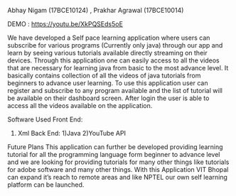 
Abhay Nigam (17BCE10124) , 
Prakhar Agrawal (17BCE10014)



 DEMO : https://youtu.be/XkPQSEds5oE

We have developed a Self pace learning application where users can subscribe for various programs (Currently only java) through our app and learn by seeing various tutorials available directly streaming on their devices. Through this application one can easily access to all the videos that are necessary for learning java from basic to the most advance level. It basically contains collection of all the videos of java tutorials from beginners to advance user learning. To use this application user can register and subscribe to any program available and the list of tutorial will be available on their dashboard screen. After login the user is able to access all the videos available on the application.

Software Used
Front End:
1) Xml
Back End:
1)Java 
2)YouTube API


Future Plans
This application can further be developed providing learning tutorial for all the programming language form beginner to advance level and we are looking for providing tutorials for many other things like tutorials for adobe software and many other things. With this Application VIT Bhopal can expand it’s reach to remote areas and like NPTEL our own self learning platform can be launched.
